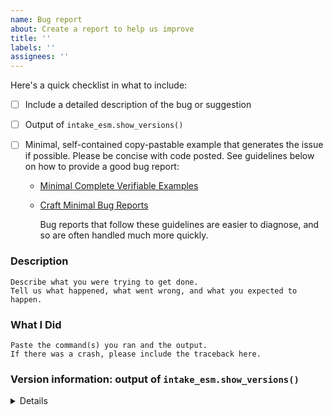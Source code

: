 ```yaml
---
name: Bug report
about: Create a report to help us improve
title: ''
labels: ''
assignees: ''
---
```


<!--

Thanks for submitting an issue!

-->

Here's a quick checklist in what to include:

- [ ] Include a detailed description of the bug or suggestion
- [ ] Output of `intake_esm.show_versions()`
- [ ] Minimal, self-contained copy-pastable example that generates the issue if possible. Please be concise with code posted. See guidelines below on how to provide a good bug report:

  - [Minimal Complete Verifiable Examples](https://stackoverflow.com/help/mcve)
  - [Craft Minimal Bug Reports](http://matthewrocklin.com/blog/work/2018/02/28/minimal-bug-reports)

    Bug reports that follow these guidelines are easier to diagnose,
    and so are often handled much more quickly.

### Description

```
Describe what you were trying to get done.
Tell us what happened, what went wrong, and what you expected to happen.
```

### What I Did

```
Paste the command(s) you ran and the output.
If there was a crash, please include the traceback here.
```

### Version information: output of `intake_esm.show_versions()`

<details>

Paste the output of `intake_esm.show_versions()` here:

```python
import intake_esm

intake_esm.show_versions()
```

</details>

